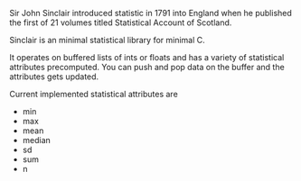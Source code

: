 Sir John Sinclair introduced statistic in 1791 into England when he published
the first of 21 volumes titled Statistical Account of Scotland.

Sinclair is an minimal statistical library for minimal C.

It operates on buffered lists of ints or floats and has a variety of statistical attributes
precomputed. You can push and pop data on the buffer and the attributes gets updated.

Current implemented statistical attributes are
- min
- max
- mean
- median
- sd
- sum
- n
